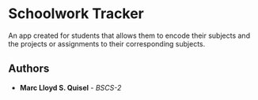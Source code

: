 # Schoolwork Tracker
An app created for students that allows them to encode their subjects and the projects or assignments to their corresponding subjects.

## Authors
* **Marc Lloyd S. Quisel** - *BSCS-2* 
